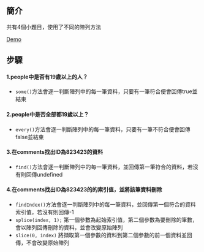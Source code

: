 ## 簡介

共有4個小題目，使用了不同的陣列方法

[Demo](https://yclin1815.github.io/JavaScript30/07-Array-Cardio-Day%201)

## 步驟

#### 1.people中是否有19歲以上的人？

* `some()`方法會逐一判斷陣列中的每一筆資料，只要有一筆符合便會回傳true並結束

#### 2.people中是否全部都19歲以上？

* `every()`方法會逐一判斷陣列中的每一筆資料，只要有一筆不符合便會回傳false並結束

#### 3.在comments找出ID為823423的資料

* `find()`方法會逐一判斷陣列中的每一筆資料，並回傳第一筆符合的資料，若沒有則回傳undefined

#### 4.在comments找出ID為823423的的索引值，並將該筆資料刪除

* `findIndex()`方法會逐一判斷陣列中的每一筆資料，並回傳第一個符合的資料索引值，若沒有則回傳-1
* `splice(index, 1);` 第一個參數為起始索引值，第二個參數為要刪除的筆數，會以陣列回傳刪除的資料，並會改變原始陣列
* `slice(0, index)` 將擷取第一個參數的資料到第二個參數的前一個資料並回傳，不會改變原始陣列